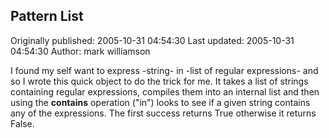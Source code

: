## Pattern List

Originally published: 2005-10-31 04:54:30
Last updated: 2005-10-31 04:54:30
Author: mark williamson

I found my self want to express -string- in -list of regular expressions- and so I wrote this quick object to do the trick for me. It takes a list of strings containing regular expressions, compiles them into an internal list and then using the __contains__ operation ("in") looks to see if a given string contains any of the expressions. The first success returns True otherwise it returns False.